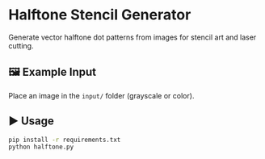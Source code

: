 # Halftone Stencil Generator

Generate vector halftone dot patterns from images for stencil art and laser cutting.

## 🖼️ Example Input
Place an image in the `input/` folder (grayscale or color).

## ▶️ Usage

```bash
pip install -r requirements.txt
python halftone.py
```